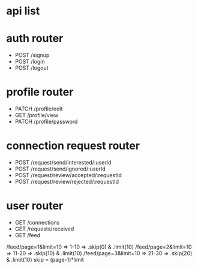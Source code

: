 # api list 

# auth router
- POST /signup
- POST /login
- POST /logout

# profile router
- PATCH /profile/edit
- GET /profile/view
- PATCH /profile/password

# connection request router
- POST /request/send/interested/:userId
- POST /request/send/ignored/:userId
- POST /request/review/accepted/:requestId
- POST /request/review/rejected/:requestId

# user router
- GET /connections
- GET /requests/received
- GET /feed

/feed/page=1&limit=10 => 1-10 => .skip(0) & .limit(10)
/feed/page=2&limit=10 => 11-20 => .skip(10) & .limit(10)
/feed/page=3&limit=10 => 21-30 => .skip(20) & .limit(10)
skip = (page-1)*limit